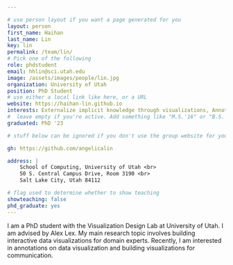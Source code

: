 ```yaml
---

# use person layout if you want a page generated for you
layout: person
first_name: Haihan
last_name: Lin
key: lin
permalink: /team/lin/
# Pick one of the following
role: phdstudent 
email: hhlin@sci.utah.edu
image: /assets/images/people/lin.jpg
organization: University of Utah
position: PhD Student
# use either a local link like here, or a URL
website: https://haihan-lin.github.io
interests: Externalize implicit knowledge through visualizations, Annotations, Uncertainty
#  leave empty if you're active. Add something like "M.S.'16" or "B.S.'17" if you got a degree while at VDL. Add "N" if you left VDS before you got a degree.
graduated: PhD '23

# stuff below can be ignored if you don't use the group website for your private website

gh: https://github.com/angelicalin

address: |
    School of Computing, University of Utah <br>
    50 S. Central Campus Drive, Room 3190 <br>
    Salt Lake City, Utah 84112

# flag used to determine whether to show teaching
showteaching: false
phd_graduate: yes
---
```


I am a PhD student with the Visualization Design Lab at University of Utah. I am advised by Alex Lex. My main research topic involves building interactive data visualizations for domain experts. Recently, I am interested in annotations on data visualization and building visualizations for communication. 
